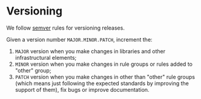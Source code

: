 # Versioning

We follow [semver](https://semver.org/) rules for versioning releases.

Given a version number `MAJOR.MINOR.PATCH`, increment the:

1. `MAJOR` version when you make changes in libraries and other infrastructural elements;
2. `MINOR` version when you make changes in rule groups or rules added to "other" group;
3. `PATCH` version when you make changes in other than "other" rule groups (which means just following the expected standards by improving the support of them), fix bugs or improve documentation.
